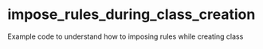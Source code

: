 # impose_rules_during_class_creation
Example code to understand how to imposing rules while creating class
